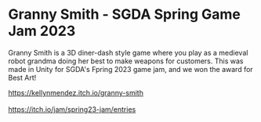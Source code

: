 # Granny Smith - SGDA Spring Game Jam 2023

Granny Smith is a 3D diner-dash style game where you play as a medieval robot grandma doing her best to make weapons for customers. This was made in Unity for SGDA's Fpring 2023 game jam, and we won the award for Best Art!


https://kellynmendez.itch.io/granny-smith <br></br>
https://itch.io/jam/spring23-jam/entries

